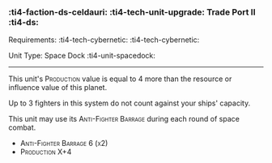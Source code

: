 ### :ti4-faction-ds-celdauri: :ti4-tech-unit-upgrade: **Trade Port II** :ti4-ds:

Requirements: :ti4-tech-cybernetic: :ti4-tech-cybernetic:

Unit Type: Space Dock :ti4-unit-spacedock:

---

This unit's <span style="font-variant:small-caps;">Production</span> value is equal to 4 more than the resource or influence value of this planet.

Up to 3 fighters in this system do not count against your ships' capacity.

This unit may use its <span style="font-variant:small-caps;">Anti-Fighter Barrage</span> during each round of space combat.

* <span style="font-variant:small-caps;">Anti-Fighter Barrage 6 (x2)</span>
* <span style="font-variant:small-caps;">Production X+4</span> 

